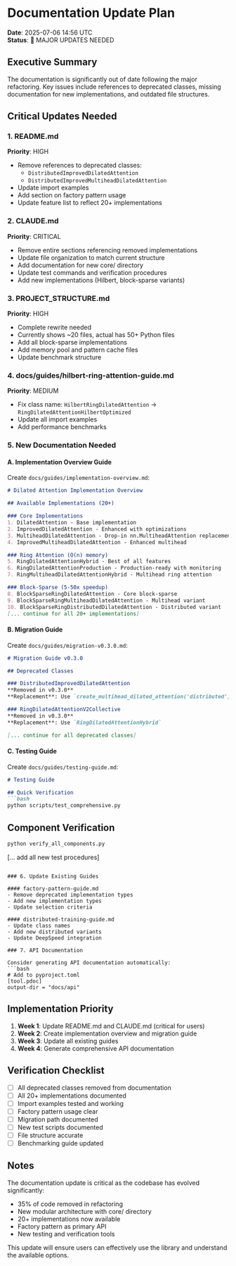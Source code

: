 # Documentation Update Plan

**Date**: 2025-07-06 14:56 UTC  
**Status**: 🚨 MAJOR UPDATES NEEDED

## Executive Summary

The documentation is significantly out of date following the major refactoring. Key issues include references to deprecated classes, missing documentation for new implementations, and outdated file structures.

## Critical Updates Needed

### 1. README.md
**Priority**: HIGH
- Remove references to deprecated classes:
  - `DistributedImprovedDilatedAttention`
  - `DistributedImprovedMultiheadDilatedAttention`
- Update import examples
- Add section on factory pattern usage
- Update feature list to reflect 20+ implementations

### 2. CLAUDE.md
**Priority**: CRITICAL
- Remove entire sections referencing removed implementations
- Update file organization to match current structure
- Add documentation for new core/ directory
- Update test commands and verification procedures
- Add new implementations (Hilbert, block-sparse variants)

### 3. PROJECT_STRUCTURE.md
**Priority**: HIGH
- Complete rewrite needed
- Currently shows ~20 files, actual has 50+ Python files
- Add all block-sparse implementations
- Add memory pool and pattern cache files
- Update benchmark structure

### 4. docs/guides/hilbert-ring-attention-guide.md
**Priority**: MEDIUM
- Fix class name: `HilbertRingDilatedAttention` → `RingDilatedAttentionHilbertOptimized`
- Update all import examples
- Add performance benchmarks

### 5. New Documentation Needed

#### A. Implementation Overview Guide
Create `docs/guides/implementation-overview.md`:
```markdown
# Dilated Attention Implementation Overview

## Available Implementations (20+)

### Core Implementations
1. DilatedAttention - Base implementation
2. ImprovedDilatedAttention - Enhanced with optimizations
3. MultiheadDilatedAttention - Drop-in nn.MultiheadAttention replacement
4. ImprovedMultiheadDilatedAttention - Enhanced multihead

### Ring Attention (O(n) memory)
5. RingDilatedAttentionHybrid - Best of all features
6. RingDilatedAttentionProduction - Production-ready with monitoring
7. RingMultiheadDilatedAttentionHybrid - Multihead ring attention

### Block-Sparse (5-50x speedup)
8. BlockSparseRingDilatedAttention - Core block-sparse
9. BlockSparseRingMultiheadDilatedAttention - Multihead variant
10. BlockSparseRingDistributedDilatedAttention - Distributed variant
[... continue for all 20+ implementations]
```

#### B. Migration Guide
Create `docs/guides/migration-v0.3.0.md`:
```markdown
# Migration Guide v0.3.0

## Deprecated Classes

### DistributedImprovedDilatedAttention
**Removed in v0.3.0**
**Replacement**: Use `create_multihead_dilated_attention('distributed')`

### RingDilatedAttentionV2Collective
**Removed in v0.3.0**
**Replacement**: Use `RingDilatedAttentionHybrid`

[... continue for all deprecated classes]
```

#### C. Testing Guide
Create `docs/guides/testing-guide.md`:
```markdown
# Testing Guide

## Quick Verification
```bash
python scripts/test_comprehensive.py
```

## Component Verification
```bash
python verify_all_components.py
```

[... add all new test procedures]
```

### 6. Update Existing Guides

#### factory-pattern-guide.md
- Remove deprecated implementation types
- Add new implementation types
- Update selection criteria

#### distributed-training-guide.md
- Update class names
- Add new distributed variants
- Update DeepSpeed integration

### 7. API Documentation

Consider generating API documentation automatically:
```bash
# Add to pyproject.toml
[tool.pdoc]
output-dir = "docs/api"
```

## Implementation Priority

1. **Week 1**: Update README.md and CLAUDE.md (critical for users)
2. **Week 2**: Create implementation overview and migration guide
3. **Week 3**: Update all existing guides
4. **Week 4**: Generate comprehensive API documentation

## Verification Checklist

- [ ] All deprecated classes removed from documentation
- [ ] All 20+ implementations documented
- [ ] Import examples tested and working
- [ ] Factory pattern usage clear
- [ ] Migration path documented
- [ ] New test scripts documented
- [ ] File structure accurate
- [ ] Benchmarking guide updated

## Notes

The documentation update is critical as the codebase has evolved significantly:
- 35% of code removed in refactoring
- New modular architecture with core/ directory
- 20+ implementations now available
- Factory pattern as primary API
- New testing and verification tools

This update will ensure users can effectively use the library and understand the available options.